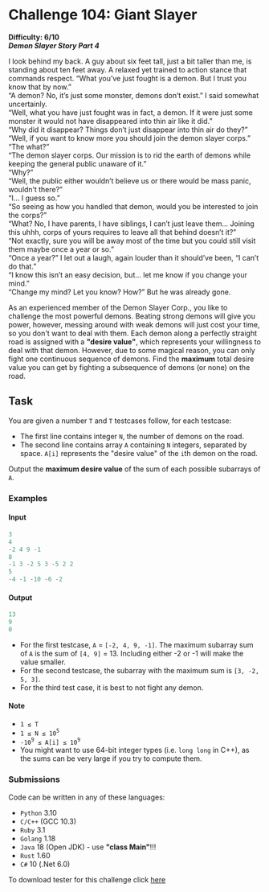 # Challenge 104: Giant Slayer

**Difficulty: 6/10**  
***Demon Slayer Story Part 4***

I look behind my back. A guy about six feet tall, just a bit taller than me, is standing about ten feet away. A relaxed yet trained to action stance that commands respect. “What you’ve just fought is a demon. But I trust you know that by now.”  
“A demon? No, it’s just some monster, demons don’t exist.” I said somewhat uncertainly.  
“Well, what you have just fought was in fact, a demon. If it were just some monster it would not have disappeared into thin air like it did.”  
“Why did it disappear? Things don’t just disappear into thin air do they?”  
“Well, if you want to know more you should join the demon slayer corps.”  
“The what?”  
“The demon slayer corps. Our mission is to rid the earth of demons while keeping the general public unaware of it.”  
“Why?”  
“Well, the public either wouldn’t believe us or there would be mass panic, wouldn’t there?”  
“I… I guess so.”  
“So seeing as how you handled that demon, would you be interested to join the corps?”  
“What? No, I have parents, I have siblings, I can’t just leave them... Joining this uhhh, corps of yours requires to leave all that behind doesn’t it?”  
“Not exactly, sure you will be away most of the time but you could still visit them maybe once a year or so.”  
“Once a year?” I let out a laugh, again louder than it should’ve been, “I can’t do that.”  
“I know this isn’t an easy decision, but… let me know if you change your mind.”  
“Change my mind? Let you know? How?” But he was already gone.

As an experienced member of the Demon Slayer Corp., you like to challenge the most powerful demons. Beating strong demons will give you power, however, messing around with weak demons will just cost your time, so you don't want to deal with them.
Each demon along a perfectly straight road is assigned with a **"desire value"**, which represents your willingness to deal with that demon. However, due to some magical reason, you can only fight one continuous sequence of demons.
Find the **maximum** total desire value you can get by fighting a subsequence of demons (or none) on the road.

## Task

You are given a number `T` and `T` testcases follow, for each testcase:

- The first line contains integer `N`, the number of demons on the road.
- The second line contains array `A` containing `N` integers, separated by space. `A[i]` represents the "desire value" of the `i`th demon on the road.

Output the **maximum desire value** of the sum of each possible subarrays of `A`.

### Examples

#### Input

```rs
3
4
-2 4 9 -1
8
-1 3 -2 5 3 -5 2 2
5
-4 -1 -10 -6 -2
```

#### Output

```rs
13
9
0
```

- For the first testcase, `A` = `[-2, 4, 9, -1]`. The maximum subarray sum of `A` is the sum of `[4, 9]` = 13. Including either -2 or -1 will make the value smaller.
- For the second testcase, the subarray with the maximum sum is `[3, -2, 5, 3]`.
- For the third test case, it is best to not fight any demon.

#### Note

- `1 ≤ T`
- `1 ≤ N ≤ 10`<sup>`5`</sup>
- `-10`<sup>`9`</sup>` ≤ A[i] ≤ 10`<sup>`9`</sup>
- You might want to use 64-bit integer types (i.e. `long long` in C++), as the sums can be very large if you try to compute them.

### Submissions

Code can be written in any of these languages:

- `Python` 3.10
- `C/C++` (GCC 10.3)
- `Ruby` 3.1
- `Golang` 1.18
- `Java` 18 (Open JDK) - use **"class Main"**!!!
- `Rust` 1.60
- `C#` 10 (.Net 6.0)

To download tester for this challenge click [here](https://downgit.github.io/#/home?url=https://github.com/Pomroka/TWT_Challenges_Tester/tree/main/PreviousChallenge/Challenge_104)
